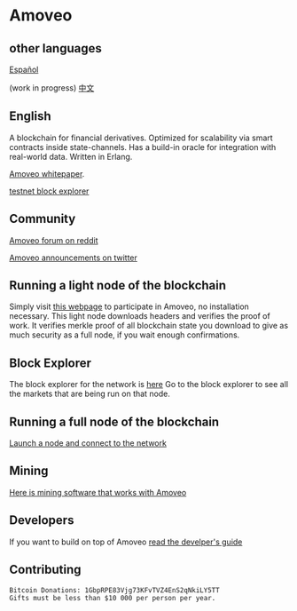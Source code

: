 Amoveo
==========

## other languages

[Español](docs/es/README.md)

(work in progress) [中文](docs/cn/README.md)

## English

A blockchain for financial derivatives.
Optimized for scalability via smart contracts inside state-channels.
Has a build-in oracle for integration with real-world data.
Written in Erlang.

[Amoveo whitepaper](docs/white_paper.md).

[testnet block explorer](http://146.185.142.103:8080/explorer.html)

## Community

[Amoveo forum on reddit](https://www.reddit.com/r/Amoveo/)

[Amoveo announcements on twitter](https://twitter.com/zack_bitcoin)


## Running a light node of the blockchain

Simply visit [this webpage](http://146.185.142.103:8080/wallet.html) to participate in Amoveo, no installation necessary.
This light node downloads headers and verifies the proof of work.
It verifies merkle proof of all blockchain state you download to give as much security as a full node, if you wait enough confirmations.


## Block Explorer

The block explorer for the network is [here](http://146.185.142.103:8080/explorer.html)
Go to the block explorer to see all the markets that are being run on that node.


## Running a full node of the blockchain

[Launch a node and connect to the network](docs/getting-started/turn_it_on.md)


## Mining

[Here is mining software that works with Amoveo](https://github.com/zack-bitcoin/amoveo-c-miner)


## Developers

If you want to build on top of Amoveo [read the develper's guide](docs/getting-started/quick_start_developer_guide.md)


## Contributing

```
Bitcoin Donations: 1GbpRPE83Vjg73KFvTVZ4EnS2qNkiLY5TT
Gifts must be less than $10 000 per person per year.
```


